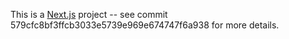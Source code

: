 This is a [Next.js](https://nextjs.org/docs/getting-started) project --
see commit 579cfc8bf3ffcb3033e5739e969e674747f6a938 for more details.
